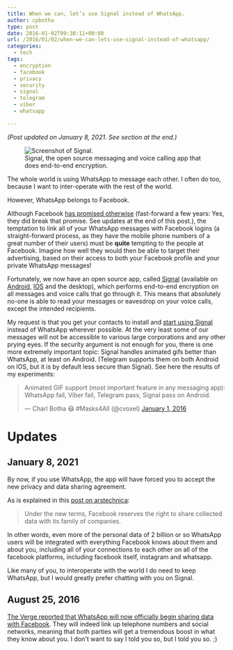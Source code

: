 ```yaml
---
title: When we can, let’s use Signal instead of WhatsApp.
author: cpbotha
type: post
date: 2016-01-02T09:38:11+00:00
url: /2016/01/02/when-we-can-lets-use-signal-instead-of-whatsapp/
categories:
  - tech
tags:
  - encryption
  - facebook
  - privacy
  - security
  - signal
  - telegram
  - viber
  - whatsapp

---
```


_(Post updated on January 8, 2021. See section at the end.)_

<figure>
<img alt="Screenshot of Signal." src="https://whispersystems.org/blog/images/signal-new.jpg"/>
<figcaption>Signal, the open source messaging and voice calling app that does end-to-end encryption.</figcaption></figure> 

The whole world is using WhatsApp to message each other. I often do too,
because I want to inter-operate with the rest of the world.

However, WhatsApp belongs to Facebook.

Although Facebook [has promised otherwise][1] (fast-forward a few years: Yes,
they did break that promise. See updates at the end of this post.), the
temptation to link all of your WhatsApp messages with Facebook logins (a
straight-forward process, as they have the mobile phone numbers of a great
number of their users) must be **quite** tempting to the people at
Facebook. Imagine how well they would then be able to target their advertising,
based on their access to both your Facebook profile and your private WhatsApp
messages!

Fortunately, we now have an open source app, called [Signal][2] (available on
[Android][3], [IOS][4] and the desktop), which performs end-to-end encryption
on all messages and voice calls that go through it. This means that absolutely
no-one is able to read your messages or eavesdrop on your voice calls, except
the intended recipients.

My request is that you get your contacts to install and [start using Signal][5]
instead of WhatsApp wherever possible. At the very least some of our messages
will not be accessible to various large corporations and any other prying
eyes. If the security argument is not enough for you, there is one more
extremely important topic: Signal handles animated gifs better than WhatsApp,
at least on Android. (Telegram supports them on both Android on IOS, but it is
by default less secure than Signal). See here the results of my experiments:

<blockquote class="twitter-tweet"><p dir="ltr" lang="en">Animated GIF support (most important feature in any messaging app): WhatsApp fail, Viber fail, Telegram pass, Signal pass on Android.</p>— Charl Botha 😷 #Masks4All (@cvoxel) <a href="https://twitter.com/cvoxel/status/682942239463587841?ref_src=twsrc%5Etfw">January 1, 2016</a></blockquote> <script async="" charset="utf-8" src="https://platform.twitter.com/widgets.js"></script>

# Updates

## January 8, 2021

By now, if you use WhatsApp, the app will have forced you to accept the new
privacy and data sharing agreement.

As is explained in this [post on
arstechnica](https://arstechnica.com/tech-policy/2021/01/whatsapp-users-must-share-their-data-with-facebook-or-stop-using-the-app/):

> Under the new terms, Facebook reserves the right to share collected data with its family of companies.

In other words, even more of the personal data of 2 billion or so WhatsApp
users will be integrated with everything Facebook knows about them and about
you, including all of your connections to each other on all of the facebook
platforms, including facebook itself, instagram and whatsapp.

Like many of you, to interoperate with the world I do need to keep WhatsApp,
but I would greatly prefer chatting with you on Signal.

## August 25, 2016

[The Verge reported that WhatsApp will now officially begin sharing data with
Facebook][7]. They will indeed link up telephone numbers and social networks,
meaning that both parties will get a tremendous boost in what they know about
you. I don't want to say I told you so, but I told you so. ;)

 [1]: http://www.huffingtonpost.com/2014/02/24/zuckerberg-facebook-whatsapp_n_4848205.html
 [2]: https://signal.org/
 [3]: https://play.google.com/store/apps/details?id=org.thoughtcrime.securesms&hl=en
 [4]: https://itunes.apple.com/za/app/signal-private-messenger/id874139669?mt=8
 [5]: https://theintercept.com/2015/03/02/signal-iphones-encrypted-messaging-app-now-supports-text/
 [7]: http://www.theverge.com/2016/8/25/12638698/whatsapp-to-start-sharing-user-data-with-facebook
